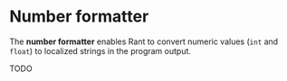 # Number formatter

The **number formatter** enables Rant to convert numeric values (`int` and `float`) to localized strings in the program output.

TODO